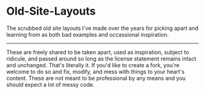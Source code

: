 # Old-Site-Layouts
<p>
The scrubbed old site layouts I've made over the years for picking apart and learning from as both bad examples and occassional inspiration.
</p>
<hr>
<p>
These are freely shared to be taken apart, used as inspiration, subject to ridicule, and passed around so long as the license statement remains intact and unchanged. That's literally it. If you'd like to create a fork, you're welcome to do so and fix, modify, and mess with things to your heart's content. These are not meant to be professional by any means and you should expect a lot of messy code.
</p>
